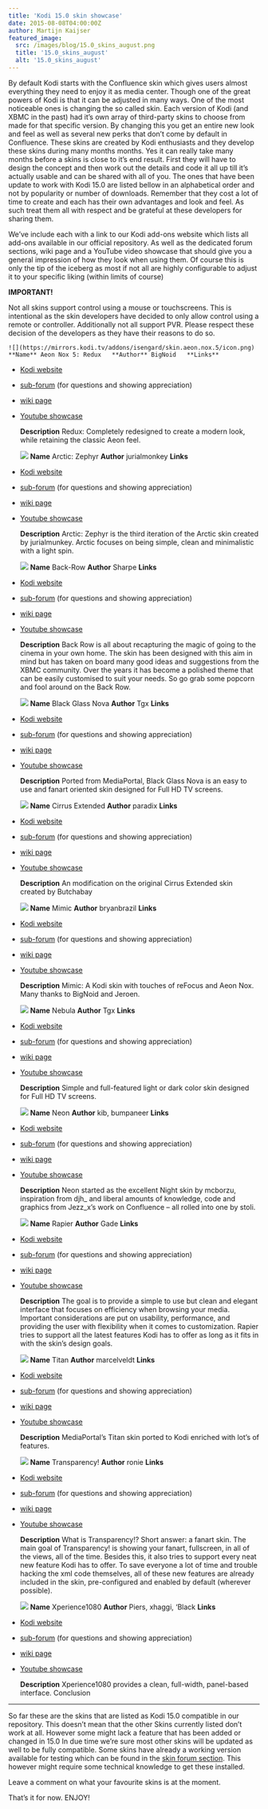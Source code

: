 ```yaml
---
title: 'Kodi 15.0 skin showcase'
date: 2015-08-08T04:00:00Z
author: Martijn Kaijser
featured_image:
  src: /images/blog/15.0_skins_august.png
  title: '15.0_skins_august'
  alt: '15.0_skins_august'
---
```

By default Kodi starts with the Confluence skin which gives users almost everything they need to enjoy it as media center. Though one of the great powers of Kodi is that it can be adjusted in many ways. One of the most noticeable ones is changing the so called skin. Each version of Kodi (and XBMC in the past) had it’s own array of third-party skins to choose from made for that specific version. By changing this you get an entire new look and feel as well as several new perks that don’t come by default in Confluence. These skins are created by Kodi enthusiasts and they develop these skins during many months months. Yes it can really take many months before a skins is close to it’s end result. First they will have to design the concept and then work out the details and code it all up till it’s actually usable and can be shared with all of you. The ones that have been update to work with Kodi 15.0 are listed bellow in an alphabetical order and not by popularity or number of downloads. Remember that they cost a lot of time to create and each has their own advantages and look and feel. As such treat them all with respect and be grateful at these developers for sharing them.

 We’ve include each with a link to our Kodi add-ons website which lists all add-ons available in our official repository. As well as the dedicated forum sections, wiki page and a YouTube video showcase that should give you a general impression of how they look when using them. Of course this is only the tip of the iceberg as most if not all are highly configurable to adjust it to your specific liking (within limits of course)

 **IMPORTANT!**

 Not all skins support control using a mouse or touchscreens. This is intentional as the skin developers have decided to only allow control using a remote or controller. Additionally not all support PVR. Please respect these decision of the developers as they have their reasons to do so.

    ![](https://mirrors.kodi.tv/addons/isengard/skin.aeon.nox.5/icon.png) **Name** Aeon Nox 5: Redux   **Author** BigNoid   **Links**  
 * [Kodi website](/addons)
 * [sub-forum](https://forum.kodi.tv/forumdisplay.php?fid=142) (for questions and showing appreciation)
 * [wiki page](https://kodi.wiki/view/Add-on:Aeon_Nox)
 * [Youtube showcase](https://www.youtube.com/watch?v=rBz4QCM9NIs)
 
    **Description** Redux: Completely redesigned to create a modern look, while retaining the classic Aeon feel.         

    ![](https://mirrors.kodi.tv/addons/isengard/skin.arctic.zephyr/icon.png) **Name** Arctic: Zephyr   **Author** jurialmonkey   **Links**  
 * [Kodi website](/addons)
 * [sub-forum](https://forum.kodi.tv/forumdisplay.php?fid=221) (for questions and showing appreciation)
 * [wiki page](https://kodi.wiki/view/Add-on:Arctic:_Zephyr)
 * [Youtube showcase](https://www.youtube.com/watch?v=rMzXmX4RCes)
 
    **Description** Arctic: Zephyr is the third iteration of the Arctic skin created by jurialmunkey. Arctic focuses on being simple, clean and minimalistic with a light spin.         

    ![](https://mirrors.kodi.tv/addons/isengard/skin.back-row/icon.png) **Name** Back-Row   **Author** Sharpe   **Links**  
 * [Kodi website](/show/skin.back-row)
 * [sub-forum](https://forum.kodi.tv/forumdisplay.php?fid=127) (for questions and showing appreciation)
 * [wiki page](https://kodi.wiki/view/Add-on:Back_Row)
 * [Youtube showcase](https://www.youtube.com/watch?v=sm6CU5K6OWA)
 
    **Description** Back Row is all about recapturing the magic of going to the cinema in your own home. The skin has been designed with this aim in mind but has taken on board many good ideas and suggestions from the XBMC community. Over the years it has become a polished theme that can be easily customised to suit your needs. So go grab some popcorn and fool around on the Back Row.         

    ![](https://mirrors.kodi.tv/addons/isengard/skin.blackglassnova/icon.png) **Name** Black Glass Nova   **Author** Tgx   **Links**  
 * [Kodi website](/addon/skins/black-glass-nova)
 * [sub-forum](https://forum.kodi.tv/forumdisplay.php?fid=208) (for questions and showing appreciation)
 * [wiki page](https://kodi.wiki/view/Add-on:Black_Glass_Nova)
 * [Youtube showcase](https://www.youtube.com/watch?v=dxbijwL5efQ)
 
    **Description** Ported from MediaPortal, Black Glass Nova is an easy to use and fanart oriented skin designed for Full HD TV screens.         

    ![](https://mirrors.kodi.tv/addons/isengard/skin.cirrus.extended/icon.png) **Name** Cirrus Extended   **Author** paradix   **Links**  
 * [Kodi website](/show/skin.cirrus.extended)
 * [sub-forum](https://forum.kodi.tv/forumdisplay.php?fid=133) (for questions and showing appreciation)
 * [wiki page](https://kodi.wiki/view/Add-on:Cirrus_Extended)
 * [Youtube showcase](https://www.youtube.com/watch?v=q2wj87BXxcU)
 
    **Description** An modification on the original Cirrus Extended skin created by Butchabay         

    ![](https://mirrors.kodi.tv/addons/isengard/skin.mimic/icon.png) **Name** Mimic   **Author** bryanbrazil   **Links**  
 * [Kodi website](/addon/skins/mimic)
 * [sub-forum](https://forum.kodi.tv/forumdisplay.php?fid=218) (for questions and showing appreciation)
 * [wiki page](https://kodi.wiki/index.php?title=Add-on:Mimic)
 * [Youtube showcase](https://www.youtube.com/watch?v=RGfpbUWVkgQ)
 
    **Description** Mimic: A Kodi skin with touches of reFocus and Aeon Nox. Many thanks to BigNoid and Jeroen.         

    ![](https://mirrors.kodi.tv/addons/isengard/skin.nebula/icon.png) **Name** Nebula   **Author** Tgx   **Links**  
 * [Kodi website](/addon/skins/nebula)
 * [sub-forum](https://forum.kodi.tv/forumdisplay.php?fid=211) (for questions and showing appreciation)
 * [wiki page](https://kodi.wiki/index.php?title=Add-on:Nebula)
 * [Youtube showcase](https://www.youtube.com/watch?v=NAg_XVAHmic)
 
    **Description** Simple and full-featured light or dark color skin designed for Full HD TV screens.         

    ![](https://mirrors.kodi.tv/addons/isengard/skin.neon/icon.png) **Name** Neon   **Author** kib, bumpaneer   **Links**  
 * [Kodi website](/show/skin.neon)
 * [sub-forum](https://forum.kodi.tv/forumdisplay.php?fid=139) (for questions and showing appreciation)
 * [wiki page](https://kodi.wiki/index.php?title=Add-on:Neon)
 * [Youtube showcase](https://www.youtube.com/watch?v=2yfWgOb2lyM)
 
    **Description** Neon started as the excellent Night skin by mcborzu, inspiration from djh\_ and liberal amounts of knowledge, code and graphics from Jezz\_x’s work on Confluence – all rolled into one by stoli.         

    ![](https://mirrors.kodi.tv/addons/isengard/skin.rapier/icon.png) **Name** Rapier   **Author** Gade   **Links**  
 * [Kodi website](/addon/skins/rapier)
 * [sub-forum](https://forum.kodi.tv/forumdisplay.php?fid=120) (for questions and showing appreciation)
 * [wiki page](https://kodi.wiki/index.php?title=Add-on:Rapier)
 * [Youtube showcase](https://www.youtube.com/watch?v=CZQWrJYgTa0)
 
    **Description** The goal is to provide a simple to use but clean and elegant interface that focuses on efficiency when browsing your media. Important considerations are put on usability, performance, and providing the user with flexibility when it comes to customization. Rapier tries to support all the latest features Kodi has to offer as long as it fits in with the skin’s design goals.         

    ![](https://mirrors.kodi.tv/addons/helix/skin.titan/icon.png) **Name** Titan   **Author** marcelveldt   **Links**  
 * [Kodi website](/addons)
 * [sub-forum](https://forum.kodi.tv/forumdisplay.php?fid=212) (for questions and showing appreciation)
 * [wiki page](https://kodi.wiki/view/Add-on:Titan_MediaBrowser)
 * [Youtube showcase](https://www.youtube.com/watch?v=HbwG7ZuBrDU)
 
    **Description** MediaPortal’s Titan skin ported to Kodi enriched with lot’s of features.         

    ![](https://mirrors.kodi.tv/addons/isengard/skin.transparency/icon.png) **Name** Transparency!   **Author** ronie   **Links**  
 * [Kodi website](/addon/skins/transparency)
 * [sub-forum](https://forum.kodi.tv/forumdisplay.php?fid=115) (for questions and showing appreciation)
 * [wiki page](https://kodi.wiki/index.php?title=Add-on:Transparency!)
 * [Youtube showcase](https://www.youtube.com/watch?v=45RRLaPErAQ)
 
    **Description** What is Transparency!? Short answer: a fanart skin. The main goal of Transparency! is showing your fanart, fullscreen, in all of the views, all of the time. Besides this, it also tries to support every neat new feature Kodi has to offer. To save everyone a lot of time and trouble hacking the xml code themselves, all of these new features are already included in the skin, pre-configured and enabled by default (wherever possible).         

    ![](https://mirrors.kodi.tv/addons/isengard/skin.xperience1080/icon.png) **Name** Xperience1080   **Author** Piers, xhaggi, ‘Black   **Links**  
 * [Kodi website](/addon/skins/xperience1080)
 * [sub-forum](https://forum.kodi.tv/forumdisplay.php?fid=197) (for questions and showing appreciation)
 * [wiki page](https://kodi.wiki/index.php?title=Add-on:Xperience1080)
 * [Youtube showcase](https://www.youtube.com/watch?v=2qF5OZmgd98)
 
    **Description** Xperience1080 provides a clean, full-width, panel-based interface.        Conclusion
----------

 So far these are the skins that are listed as Kodi 15.0 compatible in our repository. This doesn’t mean that the other Skins currently listed don’t work at all. However some might lack a feature that has been added or changed in 15.0 In due time we’re sure most other skins will be updated as well to be fully compatible. Some skins have already a working version available for testing which can be found in the [skin forum section](https://forum.kodi.tv/forumdisplay.php?fid=67). This however might require some technical knowledge to get these installed.

 Leave a comment on what your favourite skins is at the moment.

 That’s it for now. ENJOY!

  

 